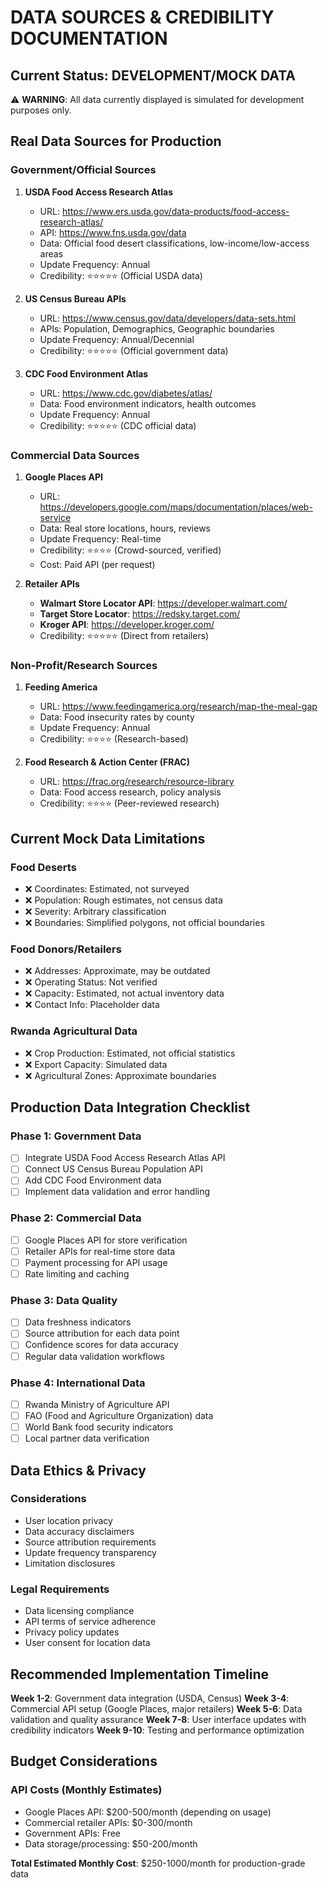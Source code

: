 # DATA SOURCES & CREDIBILITY DOCUMENTATION

## Current Status: DEVELOPMENT/MOCK DATA
⚠️ **WARNING**: All data currently displayed is simulated for development purposes only.

## Real Data Sources for Production

### Government/Official Sources
1. **USDA Food Access Research Atlas**
   - URL: https://www.ers.usda.gov/data-products/food-access-research-atlas/
   - API: https://www.fns.usda.gov/data
   - Data: Official food desert classifications, low-income/low-access areas
   - Update Frequency: Annual
   - Credibility: ⭐⭐⭐⭐⭐ (Official USDA data)

2. **US Census Bureau APIs**
   - URL: https://www.census.gov/data/developers/data-sets.html
   - APIs: Population, Demographics, Geographic boundaries
   - Update Frequency: Annual/Decennial
   - Credibility: ⭐⭐⭐⭐⭐ (Official government data)

3. **CDC Food Environment Atlas**
   - URL: https://www.cdc.gov/diabetes/atlas/
   - Data: Food environment indicators, health outcomes
   - Update Frequency: Annual
   - Credibility: ⭐⭐⭐⭐⭐ (CDC official data)

### Commercial Data Sources
1. **Google Places API**
   - URL: https://developers.google.com/maps/documentation/places/web-service
   - Data: Real store locations, hours, reviews
   - Update Frequency: Real-time
   - Credibility: ⭐⭐⭐⭐ (Crowd-sourced, verified)
   - Cost: Paid API (per request)

2. **Retailer APIs**
   - **Walmart Store Locator API**: https://developer.walmart.com/
   - **Target Store Locator**: https://redsky.target.com/
   - **Kroger API**: https://developer.kroger.com/
   - Credibility: ⭐⭐⭐⭐⭐ (Direct from retailers)

### Non-Profit/Research Sources
1. **Feeding America**
   - URL: https://www.feedingamerica.org/research/map-the-meal-gap
   - Data: Food insecurity rates by county
   - Update Frequency: Annual
   - Credibility: ⭐⭐⭐⭐ (Research-based)

2. **Food Research & Action Center (FRAC)**
   - URL: https://frac.org/research/resource-library
   - Data: Food access research, policy analysis
   - Credibility: ⭐⭐⭐⭐ (Peer-reviewed research)

## Current Mock Data Limitations

### Food Deserts
- ❌ Coordinates: Estimated, not surveyed
- ❌ Population: Rough estimates, not census data
- ❌ Severity: Arbitrary classification
- ❌ Boundaries: Simplified polygons, not official boundaries

### Food Donors/Retailers
- ❌ Addresses: Approximate, may be outdated
- ❌ Operating Status: Not verified
- ❌ Capacity: Estimated, not actual inventory data
- ❌ Contact Info: Placeholder data

### Rwanda Agricultural Data
- ❌ Crop Production: Estimated, not official statistics
- ❌ Export Capacity: Simulated data
- ❌ Agricultural Zones: Approximate boundaries

## Production Data Integration Checklist

### Phase 1: Government Data
- [ ] Integrate USDA Food Access Research Atlas API
- [ ] Connect US Census Bureau Population API
- [ ] Add CDC Food Environment data
- [ ] Implement data validation and error handling

### Phase 2: Commercial Data
- [ ] Google Places API for store verification
- [ ] Retailer APIs for real-time store data
- [ ] Payment processing for API usage
- [ ] Rate limiting and caching

### Phase 3: Data Quality
- [ ] Data freshness indicators
- [ ] Source attribution for each data point
- [ ] Confidence scores for data accuracy
- [ ] Regular data validation workflows

### Phase 4: International Data
- [ ] Rwanda Ministry of Agriculture API
- [ ] FAO (Food and Agriculture Organization) data
- [ ] World Bank food security indicators
- [ ] Local partner data verification

## Data Ethics & Privacy

### Considerations
- User location privacy
- Data accuracy disclaimers
- Source attribution requirements
- Update frequency transparency
- Limitation disclosures

### Legal Requirements
- Data licensing compliance
- API terms of service adherence
- Privacy policy updates
- User consent for location data

## Recommended Implementation Timeline

**Week 1-2**: Government data integration (USDA, Census)
**Week 3-4**: Commercial API setup (Google Places, major retailers)
**Week 5-6**: Data validation and quality assurance
**Week 7-8**: User interface updates with credibility indicators
**Week 9-10**: Testing and performance optimization

## Budget Considerations

### API Costs (Monthly Estimates)
- Google Places API: $200-500/month (depending on usage)
- Commercial retailer APIs: $0-300/month
- Government APIs: Free
- Data storage/processing: $50-200/month

**Total Estimated Monthly Cost**: $250-1000/month for production-grade data
